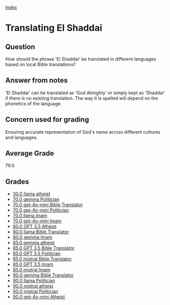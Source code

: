 
[Index](../../index.md)
# Translating El Shaddai
## Question
How should the phrase 'El Shaddai' be translated in different languages based on local Bible translations?

## Answer from notes
'El Shaddai' can be translated as 'God Almighty' or simply kept as 'Shaddai' if there is no existing translation. The way it is spelled will depend on the phonetics of the language.

## Concern used for grading
Ensuring accurate representation of God's name across different cultures and languages.

## Average Grade
79.0

## Grades
 * [30.0 llama atheist](../answers/llama_atheist/Translating_El_Shaddai.md)
 * [70.0 gemma Politician](../answers/gemma_Politician/Translating_El_Shaddai.md)
 * [70.0 gpt-4o-mini Bible Translator](../answers/gpt-4o-mini_Bible_Translator/Translating_El_Shaddai.md)
 * [70.0 gpt-4o-mini Politician](../answers/gpt-4o-mini_Politician/Translating_El_Shaddai.md)
 * [70.0 llama Imam](../answers/llama_Imam/Translating_El_Shaddai.md)
 * [70.0 gpt-4o-mini Imam](../answers/gpt-4o-mini_Imam/Translating_El_Shaddai.md)
 * [80.0 GPT 3.5 Atheist](../answers/GPT_3.5_Atheist/Translating_El_Shaddai.md)
 * [80.0 llama Bible Translator](../answers/llama_Bible_Translator/Translating_El_Shaddai.md)
 * [80.0 gemma Imam](../answers/gemma_Imam/Translating_El_Shaddai.md)
 * [85.0 gemma atheist](../answers/gemma_atheist/Translating_El_Shaddai.md)
 * [85.0 GPT 3.5 Bible Translator](../answers/GPT_3.5_Bible_Translator/Translating_El_Shaddai.md)
 * [85.0 GPT 3.5 Politician](../answers/GPT_3.5_Politician/Translating_El_Shaddai.md)
 * [85.0 mistral Bible Translator](../answers/mistral_Bible_Translator/Translating_El_Shaddai.md)
 * [85.0 GPT 3.5 Imam](../answers/GPT_3.5_Imam/Translating_El_Shaddai.md)
 * [85.0 mistral Imam](../answers/mistral_Imam/Translating_El_Shaddai.md)
 * [90.0 gemma Bible Translator](../answers/gemma_Bible_Translator/Translating_El_Shaddai.md)
 * [90.0 llama Politician](../answers/llama_Politician/Translating_El_Shaddai.md)
 * [90.0 mistral atheist](../answers/mistral_atheist/Translating_El_Shaddai.md)
 * [90.0 mistral Politician](../answers/mistral_Politician/Translating_El_Shaddai.md)
 * [90.0 gpt-4o-mini Atheist](../answers/gpt-4o-mini_Atheist/Translating_El_Shaddai.md)
